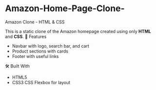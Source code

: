 # Amazon-Home-Page-Clone-
 Amazon Clone - HTML & CSS

This is a static clone of the Amazon homepage created using only **HTML** and **CSS**. 
 🚀 Features
- Navbar with logo, search bar, and cart
- Product sections with cards
- Footer with useful links


 🛠️ Built With
- HTML5
- CSS3
 CSS Flexbox for layout


